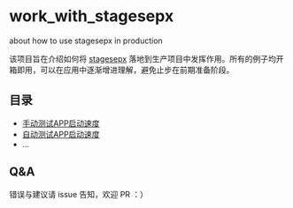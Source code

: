 # work_with_stagesepx

about how to use stagesepx in production

该项目旨在介绍如何将 [stagesepx](https://github.com/williamfzc/stagesepx) 落地到生产项目中发挥作用。所有的例子均开箱即用，可以在应用中逐渐增进理解，避免止步在前期准备阶段。

## 目录

- [手动测试APP启动速度](./manual)
- [自动测试APP启动速度](./auto)
- ...

## Q&A

错误与建议请 issue 告知，欢迎 PR ：）
